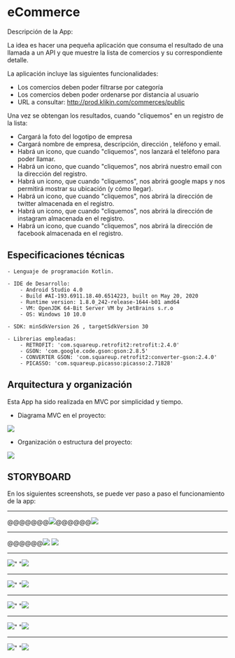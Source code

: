 # eCommerce

Descripción de la App:

La idea es hacer una pequeña aplicación que consuma el resultado de una llamada a un API y que muestre la lista de comercios y su correspondiente detalle. 


La aplicación incluye las siguientes funcionalidades:
- Los comercios deben poder filtrarse por categoría
- Los comercios deben poder ordenarse por distancia al usuario
- URL a consultar: http://prod.klikin.com/commerces/public

Una vez se obtengan los resultados, cuando "cliquemos" en un registro de la lista:
- Cargará la foto del logotipo de empresa
- Cargará nombre de empresa, descripción, dirección , teléfono y email.
- Habrá un icono, que cuando "cliquemos", nos lanzará el teléfono para poder llamar.
- Habrá un icono, que cuando "cliquemos", nos abrirá nuestro email con la dirección del registro.
- Habrá un icono, que cuando "cliquemos", nos abrirá google maps y nos permitirá mostrar su ubicación (y cómo llegar).
- Habrá un icono, que cuando "cliquemos", nos abrirá la dirección de twitter almacenada en el registro.
- Habrá un icono, que cuando "cliquemos", nos abrirá la dirección de instagram almacenada en el registro.
- Habrá un icono, que cuando "cliquemos", nos abrirá la dirección de facebook almacenada en el registro.


## Especificaciones técnicas


	- Lenguaje de programación Kotlin.
	
	- IDE de Desarrollo:
		- Android Studio 4.0
		- Build #AI-193.6911.18.40.6514223, built on May 20, 2020
        - Runtime version: 1.8.0_242-release-1644-b01 amd64
        - VM: OpenJDK 64-Bit Server VM by JetBrains s.r.o
        - OS: Windows 10 10.0
		
	- SDK: minSdkVersion 26 , targetSdkVersion 30
	
	- Librerias empleadas:
		- RETROFIT: 'com.squareup.retrofit2:retrofit:2.4.0'
		- GSON: 'com.google.code.gson:gson:2.8.5'
		- CONVERTER GSON: 'com.squareup.retrofit2:converter-gson:2.4.0'
		- PICASSO: 'com.squareup.picasso:picasso:2.71828'

## Arquitectura y organización

Esta App ha sido realizada en MVC por simplicidad y tiempo.

- Diagrama MVC en el proyecto:
<img src="https://github.com/antoniomy82/ECommerce_RetrofitKotlin/blob/master/Screenshots/mvc.png">

- Organización o estructura del proyecto:
<img src="https://github.com/antoniomy82/ECommerce_RetrofitKotlin/blob/master/Screenshots/organizacion.PNG">

## STORYBOARD
En los siguientes screenshots, se puede ver paso a paso el funcionamiento de la app:  
***
@@@@@@@<img src="https://github.com/antoniomy82/ECommerce_RetrofitKotlin/blob/master/Screenshots/Screenshot_00.png">@@@@@@<img src="https://github.com/antoniomy82/ECommerce_RetrofitKotlin/blob/master/Screenshots/Screenshot_01.png">





***
@@@@@@<img src="https://github.com/antoniomy82/ECommerce_RetrofitKotlin/blob/master/Screenshots/Screenshot_02.png">      <img src="https://github.com/antoniomy82/ECommerce_RetrofitKotlin/blob/master/Screenshots/Screenshot_03.png">





***
<img src="https://github.com/antoniomy82/ECommerce_RetrofitKotlin/blob/master/Screenshots/Screenshot_04.png">"    "<img src="https://github.com/antoniomy82/ECommerce_RetrofitKotlin/blob/master/Screenshots/Screenshot_05.png">






***
<img src="https://github.com/antoniomy82/ECommerce_RetrofitKotlin/blob/master/Screenshots/Screenshot_06.png">"     "<img src="https://github.com/antoniomy82/ECommerce_RetrofitKotlin/blob/master/Screenshots/Screenshot_07.png">





***
<img src="https://github.com/antoniomy82/ECommerce_RetrofitKotlin/blob/master/Screenshots/Screenshot_08.png">"      "<img src="https://github.com/antoniomy82/ECommerce_RetrofitKotlin/blob/master/Screenshots/Screenshot_09.png">





***
<img src="https://github.com/antoniomy82/ECommerce_RetrofitKotlin/blob/master/Screenshots/Screenshot_10.png">"       "<img src="https://github.com/antoniomy82/ECommerce_RetrofitKotlin/blob/master/Screenshots/Screenshot_11.png">





***
<img src="https://github.com/antoniomy82/ECommerce_RetrofitKotlin/blob/master/Screenshots/Screenshot_12.png">"         "<img src="https://github.com/antoniomy82/ECommerce_RetrofitKotlin/blob/master/Screenshots/Screenshot_13.png">

